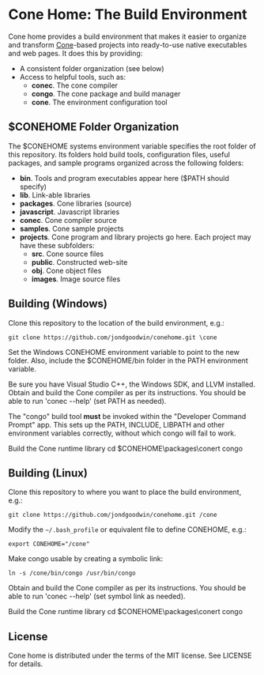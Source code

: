 # Cone Home: The Build Environment

Cone home provides a build environment that makes it easier to organize and transform
[Cone](https://github.com/jondgoodwin/cone)-based projects
into ready-to-use native executables and web pages.
It does this by providing:

- A consistent folder organization (see below)
- Access to helpful tools, such as:
  - **conec**. The cone compiler
  - **congo**. The cone package and build manager
  - **cone**. The environment configuration tool

## $CONEHOME Folder Organization
  
The $CONEHOME systems environment variable specifies the root folder of this repository.
Its folders hold build tools, configuration files, useful packages, and sample programs
organized across the following folders:

- **bin**. Tools and program executables appear here ($PATH should specify)
- **lib**. Link-able libraries
- **packages**. Cone libraries (source)
- **javascript**. Javascript libraries
- **conec**. Cone compiler source
- **samples**. Cone sample projects
- **projects**. Cone program and library projects go here. Each project may have these subfolders:
  - **src**. Cone source files
  - **public**. Constructed web-site
  - **obj**. Cone object files
  - **images**. Image source files

## Building (Windows)

Clone this repository to the location of the build environment, e.g.:

    git clone https://github.com/jondgoodwin/conehome.git \cone

Set the Windows CONEHOME environment variable to point to the new folder.
Also, include the $CONEHOME/bin folder in the PATH environment variable.

Be sure you have Visual Studio C++, the Windows SDK, and LLVM installed.
Obtain and build the Cone compiler as per its instructions.
You should be able to run 'conec --help' (set PATH as needed).

The "congo" build tool **must** be invoked within the "Developer Command Prompt" app.
This sets up the PATH, INCLUDE, LIBPATH and other environment variables correctly,
without which congo will fail to work.

Build the Cone runtime library
    cd $CONEHOME\packages\conert
	congo


## Building (Linux)

Clone this repository to where you want to place the build environment, e.g.:

    git clone https://github.com/jondgoodwin/conehome.git /cone

Modify the `~/.bash_profile` or equivalent file to define CONEHOME, e.g.:

    export CONEHOME="/cone"

Make congo usable by creating a symbolic link:

    ln -s /cone/bin/congo /usr/bin/congo

Obtain and build the Cone compiler as per its instructions.
You should be able to run 'conec --help' (set symbol link as needed).

Build the Cone runtime library
    cd $CONEHOME\packages\conert
	congo


## License

Cone home is distributed under the terms of the MIT license. 
See LICENSE for details.
